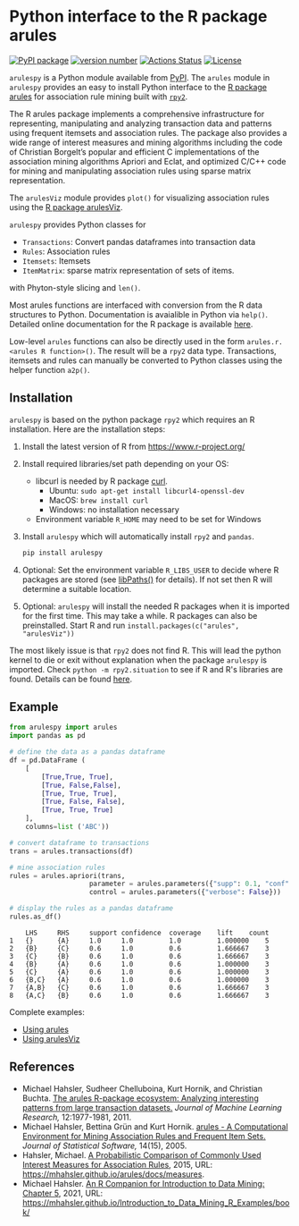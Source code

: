 # Python interface to the R package arules

[![PyPI
package](https://img.shields.io/badge/pip%20install-arulespy-brightgreen)](https://pypi.org/project/arulespy/)
[![version
number](https://img.shields.io/pypi/v/arulespy?color=green&label=version)](https://github.com/mhahsler/arulespy/releases)
[![Actions
Status](https://github.com/mhahsler/arulespy/workflows/Test/badge.svg)](https://github.com/mhahsler/arulespy/actions)
[![License](https://img.shields.io/github/license/mhahsler/arulespy)](https://github.com/mhahsler/arulespy/blob/main/LICENSE)

`arulespy` is a Python module available from [PyPI](https://pypi.org/project/arulespy/).
The `arules` module in `arulespy` provides an easy to install Python interface to the 
[R package arules](https://github.com/mhahsler/arules) for association rule mining built 
with [`rpy2`](https://pypi.org/project/rpy2/). 

The R arules package implements a comprehensive
infrastructure for representing, manipulating and analyzing transaction data and patterns using frequent itemsets and association rules. 
The package also provides a wide range of interest measures and mining algorithms including the code of Christian Borgelt’s popular 
and efficient C implementations of the association mining algorithms Apriori and Eclat,
and optimized C/C++ code for 
mining and manipulating association rules using sparse matrix representation. 

The `arulesViz` module provides `plot()` for visualizing association rules using
the [R package arulesViz](https://github.com/mhahsler/arulesViz).

`arulespy` provides Python classes
for

-   `Transactions`: Convert pandas dataframes into transaction data
-   `Rules`: Association rules
-   `Itemsets`: Itemsets
-   `ItemMatrix`: sparse matrix representation of sets of items.

with Phyton-style slicing and `len()`. 

Most arules functions are
interfaced with conversion from the R data structures to Python.
Documentation is avaialible in Python via `help()`. Detailed online documentation
for the R package is available [here](https://mhahsler.r-universe.dev/arules/doc/manual.html). 

Low-level `arules` functions can also be directly used in the form 
`arules.r.<arules R function>()`. The result will be a `rpy2` data type.
Transactions, itemsets and rules can manually be converted to Python
classes using the helper function `a2p()`.

## Installation

`arulespy` is based on the python package `rpy2` which requires an R installation. Here are the installation steps:

1. Install the latest version of R from https://www.r-project.org/

2. Install required libraries/set path depending on your OS:
   - libcurl is needed by R package [curl](https://cran.r-project.org/web/packages/curl/index.html).
      - Ubuntu: `sudo apt-get install libcurl4-openssl-dev`
      - MacOS: `brew install curl`
      - Windows: no installation necessary
   - Environment variable `R_HOME` may need to be set for Windows

3. Install `arulespy` which will automatically install `rpy2` and `pandas`.
    ``` sh
    pip install arulespy
    ```

4. Optional: Set the environment variable `R_LIBS_USER` to decide where R packages are stored 
    (see [libPaths()](https://stat.ethz.ch/R-manual/R-devel/library/base/html/libPaths.html) for details). If not set then R will determine a suitable location.

5. Optional: `arulespy` will install the needed R packages when it is imported for the first time.
    This may take a while. R packages can also be preinstalled. Start R and run 
    `install.packages(c("arules", "arulesViz"))`


The most likely issue is that `rpy2` does not find R. 
This will lead the python kernel to die or exit without explanation when the package `arulespy` is imported.
Check `python -m rpy2.situation` to see if R and R's libraries are found.
Details can be found [here](https://pypi.org/project/rpy2/).


## Example

``` python
from arulespy import arules
import pandas as pd

# define the data as a pandas dataframe
df = pd.DataFrame (
    [
        [True,True, True],
        [True, False,False],
        [True, True, True],
        [True, False, False],
        [True, True, True]
    ],
    columns=list ('ABC')) 

# convert dataframe to transactions
trans = arules.transactions(df)

# mine association rules
rules = arules.apriori(trans,
                    parameter = arules.parameters({"supp": 0.1, "conf": 0.8}), 
                    control = arules.parameters({"verbose": False}))  

# display the rules as a pandas dataframe
rules.as_df()
```

```
	LHS	    RHS     support	confidence	coverage	lift	count
1	{}      {A}	    1.0     1.0	        1.0	        1.000000	5
2	{B}     {C}	    0.6	    1.0	        0.6	        1.666667	3
3	{C}     {B}	    0.6	    1.0	        0.6	        1.666667	3
4	{B}     {A}	    0.6	    1.0	        0.6	        1.000000	3
5	{C}     {A}	    0.6	    1.0	        0.6	        1.000000	3
6	{B,C}   {A}	    0.6	    1.0	        0.6	        1.000000	3
7	{A,B}   {C}	    0.6	    1.0	        0.6	        1.666667	3
8	{A,C}   {B}	    0.6	    1.0	        0.6	        1.666667	3
```

Complete examples:
  * [Using arules](https://mhahsler.github.io/arulespy/examples/arules.html)
  * [Using arulesViz](https://mhahsler.github.io/arulespy/examples/arulesViz.html)


## References

- Michael Hahsler, Sudheer Chelluboina, Kurt Hornik, and Christian
  Buchta. [The arules R-package ecosystem: Analyzing interesting
  patterns from large transaction
  datasets.](https://jmlr.csail.mit.edu/papers/v12/hahsler11a.html)
  *Journal of Machine Learning Research,* 12:1977-1981, 2011.
- Michael Hahsler, Bettina Grün and Kurt Hornik. [arules - A
  Computational Environment for Mining Association Rules and Frequent
  Item Sets.](https://dx.doi.org/10.18637/jss.v014.i15) *Journal of
  Statistical Software,* 14(15), 2005.
- Hahsler, Michael. [A Probabilistic Comparison of Commonly Used
  Interest Measures for Association
  Rules](https://mhahsler.github.io/arules/docs/measures), 2015, URL:
  <https://mhahsler.github.io/arules/docs/measures>.
- Michael Hahsler. [An R Companion for Introduction to Data Mining:
  Chapter
  5](https://mhahsler.github.io/Introduction_to_Data_Mining_R_Examples/book/association-analysis-basic-concepts-and-algorithms.html),
  2021, URL:
  <https://mhahsler.github.io/Introduction_to_Data_Mining_R_Examples/book/>

